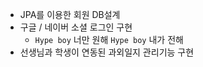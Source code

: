 - JPA를 이용한 회원 DB설계 
- 구글 / 네이버 소셜 로그인 구현
  - `Hype boy` 너만 원해 `Hype boy` 내가 전해
- 선생님과 학생이 연동된 과외일지 관리기능 구현